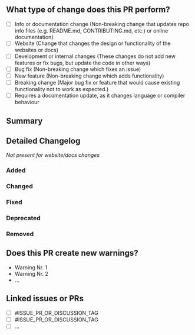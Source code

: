 <!--
Please read through the given types of changes and select the correct one using an 'x' instead of the ' ' (space) in the brackets.

Note: Comments are marked by arrows, like here. They will not be visible in the final pull request!
-->

## What type of change does this PR perform?

<!-- Please put an X in the box of the line that applies -->
<!-- If you are unsure if your code is a breaking change, read this: https://nordicapis.com/what-are-breaking-changes-and-how-do-you-avoid-them -->

- [ ] Info or documentation change (Non-breaking change that updates repo info files (e.g. README.md, CONTRIBUTING.md, etc.) or online documentation)
- [ ] Website (Change that changes the design or functionality of the websites or docs)
- [ ] Development or internal changes (These changes do not add new features or fix bugs, but update the code in other ways)
- [ ] Bug fix (Non-breaking change which fixes an issue)
- [ ] New feature (Non-breaking change which adds functionality)
- [ ] Breaking change (Major bug fix or feature that would cause existing functionality not to work as expected.)
- [ ] Requires a documentation update, as it changes language or compiler behaviour

## Summary

<!-- Explain the reason for this pr, changes, and solution briefly. -->

<!-- REPLACE ME -->

<!-- Uncomment if this closes an issue:
Closes #INSERT_NR
-->

## Detailed Changelog

_Not present for website/docs changes_

<!-- Detailed changelog that may be copied from `CHANGELOG.md` (Only add the items you've added and remove any header with no item.). -->

### Added

### Changed

### Fixed

### Deprecated

### Removed

<!-- Just write none if they are no changelog entries (although you should definitely do some if they change source code), like this:
None.
-->

## Does this PR create new warnings?

<!-- Add any new warnings or possible issues that could occur with this PR. -->

- Warning Nr. 1
- Warning Nr. 2
- ...

<!-- Just write none if they are no warnings, like this:
None.
-->

## Linked issues or PRs

<!-- Include other issues and PRs related to this if any exist.  Use this format: - [ ] #ISSUE_OR_PR -->

- [ ] #ISSUE_PR_OR_DISCUSSION_TAG
- [ ] #ISSUE_PR_OR_DISCUSSION_TAG
- [ ] ...

<!-- Just write the following if there are no linked issues:
No linked issues.
-->
